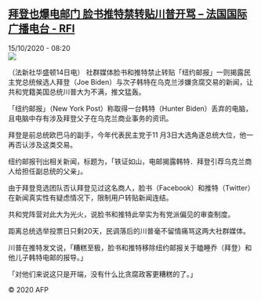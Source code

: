 <!--1602744904000-->
[拜登也爆电邮门 脸书推特禁转贴川普开骂 – 法国国际广播电台 - RFI](http://www.rfi.fr//cn/contenu/20201015-%E6%8B%9C%E7%99%BB%E4%B9%9F%E7%88%86%E7%94%B5%E9%82%AE%E9%97%A8-%E8%84%B8%E4%B9%A6%E6%8E%A8%E7%89%B9%E7%A6%81%E8%BD%AC%E8%B4%B4%E5%B7%9D%E6%99%AE%E5%BC%80%E9%AA%82)
------

<div>15/10/2020 - 08:20</div><img src="https://s.rfi.fr/media/display/5f59824a-0eb1-11eb-93ac-005056a964fe/w:310/p:16x9/int0011b.201015142008.jpg"><div class="t-content__body u-clearfix"><p>（法新社华盛顿14日电）    社群媒体脸书和推特禁止转贴「纽约邮报」一则揭露民主党总统候选人拜登（Joe Biden）与次子韩特在乌克兰涉嫌贪腐交易的新闻，让共和党籍美国总统川普大为不满，推文猛轰。</p><p>    「纽约邮报」（New York Post）称取得一台韩特（Hunter Biden）丢弃的电脑，且电脑中存有涉及拜登父子在乌克兰商业事务的资讯。</p><p>    拜登是前总统欧巴马的副手，今年代表民主党于11 月3日大选角逐总统大位，他一再否认涉及这类交易。</p><p>    纽约邮报刊出相关新闻，标题为，「铁证如山，电邮揭露韩特．拜登引荐乌克兰商人给担任副总统的父亲」。</p><p>    由于拜登竞选团队否认拜登见过这名商人，脸书（Facebook）和推特（Twitter）在新闻真实性有疑虑情况下，限制用户转贴新闻连结。</p><p>    共和党阵营对此大为光火，说脸书和推特此举实为有党派偏见的审查制度。</p><p>    距离总统选举投票日只剩20天，民调落后的川普毫不留情痛骂这两大社群媒体。</p><p>    川普在推特发文说，「糟糕至极，脸书和推特移除纽约邮报关于瞌睡乔（拜登）和他儿子韩特电邮的报导。」</p><p>    「对他们来说这只是开端，没有什么比贪腐政客更糟糕的了。」</p><p class="t-copyright">© 2020 AFP</p>        </div>
